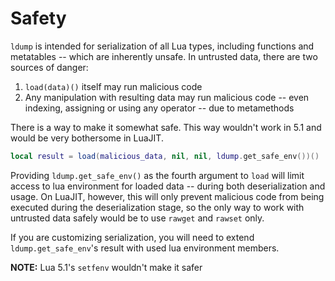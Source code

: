 # Safety

`ldump` is intended for serialization of all Lua types, including functions and metatables -- which are inherently unsafe. In untrusted data, there are two sources of danger:

1. `load(data)()` itself may run malicious code
2. Any manipulation with resulting data may run malicious code -- even indexing, assigning or using any operator -- due to metamethods

There is a way to make it somewhat safe. This way wouldn't work in 5.1 and would be very bothersome in LuaJIT.

```lua
local result = load(malicious_data, nil, nil, ldump.get_safe_env())()
```

Providing `ldump.get_safe_env()` as the fourth argument to `load` will limit access to lua environment for loaded data -- during both deserialization and usage. On LuaJIT, however, this will only prevent malicious code from being executed during the deserialization stage, so the only way to work with untrusted data safely would be to use `rawget` and `rawset` only.

If you are customizing serialization, you will need to extend `ldump.get_safe_env`'s result with used lua environment members.

**NOTE:** Lua 5.1's `setfenv` wouldn't make it safer
